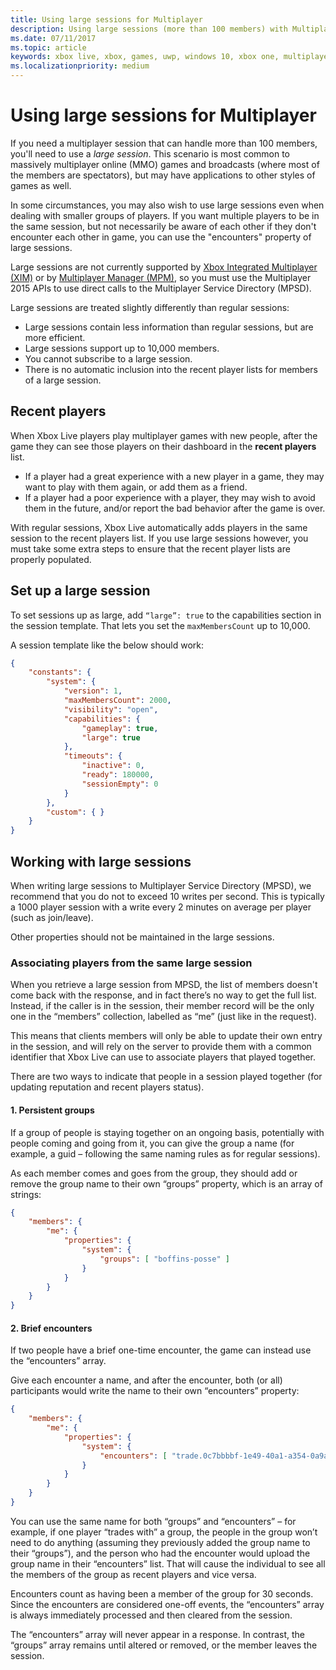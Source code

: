 ```yaml
---
title: Using large sessions for Multiplayer
description: Using large sessions (more than 100 members) with Multiplayer features.
ms.date: 07/11/2017
ms.topic: article
keywords: xbox live, xbox, games, uwp, windows 10, xbox one, multiplayer, large session, recent players
ms.localizationpriority: medium
---
```


# Using large sessions for Multiplayer

If you need a multiplayer session that can handle more than 100 members, you'll need to use a *large session*.
This scenario is most common to massively multiplayer online (MMO) games and broadcasts (where most of the members are spectators), but may have applications to other styles of games as well.

In some circumstances, you may also wish to use large sessions even when dealing with smaller groups of players.
If you want multiple players to be in the same session, but not necessarily be aware of each other if they don't encounter each other in game, you can use the "encounters" property of large sessions.

Large sessions are not currently supported by [Xbox Integrated Multiplayer (XIM)](../xbox-integrated-multiplayer.md) or by [Multiplayer Manager (MPM)](../multiplayer-manager.md), so you must use the Multiplayer 2015 APIs to use direct calls to the Multiplayer Service Directory (MPSD).

Large sessions are treated slightly differently than regular sessions:

* Large sessions contain less information than regular sessions, but are more efficient.
* Large sessions support up to 10,000 members.
* You cannot subscribe to a large session.
* There is no automatic inclusion into the recent player lists for members of a large session.


## Recent players

When Xbox Live players play multiplayer games with new people, after the game they can see those players on their dashboard in the **recent players** list.
* If a player had a great experience with a new player in a game, they may want to play with them again, or add them as a friend.
* If a player had a poor experience with a player, they may wish to avoid them in the future, and/or report the bad behavior after the game is over.

With regular sessions, Xbox Live automatically adds players in the same session to the recent players list.
If you use large sessions however, you must take some extra steps to ensure that the recent player lists are properly populated.


## Set up a large session

To set sessions up as large, add `“large”: true` to the capabilities section in the session template.
That lets you set the `maxMembersCount` up to 10,000.

A session template like the below should work:

```json
{
    "constants": {
        "system": {
            "version": 1,
            "maxMembersCount": 2000,
            "visibility": "open",
            "capabilities": {
                "gameplay": true,
                "large": true
            },
            "timeouts": {
                "inactive": 0,
                "ready": 180000,
                "sessionEmpty": 0
            }
        },
        "custom": { }
    }
}
```


## Working with large sessions

When writing large sessions to Multiplayer Service Directory (MPSD), we recommend that you do not to exceed 10 writes per second.
This is typically a 1000 player session with a write every 2 minutes on average per player (such as join/leave).

Other properties should not be maintained in the large sessions.


### Associating players from the same large session

When you retrieve a large session from MPSD, the list of members doesn't come back with the response, and in fact there’s no way to get the full list.
Instead, if the caller is in the session, their member record will be the only one in the “members” collection, labelled as “me” (just like in the request).

This means that clients members will only be able to update their own entry in the session, and will rely on the server to provide them with a common identifier that Xbox Live can use to associate players that played together.

There are two ways to indicate that people in a session played together (for updating reputation and recent players status).


#### 1. Persistent groups

If a group of people is staying together on an ongoing basis, potentially with people coming and going from it, you can give the group a name (for example, a guid – following the same naming rules as for regular sessions).

As each member comes and goes from the group, they should add or remove the group name to their own “groups” property, which is an array of strings:

```json
{
    "members": {
        "me": {
            "properties": {
                "system": {
                    "groups": [ "boffins-posse" ]
                }
            }
        }
    }
}
```


#### 2. Brief encounters

If two people have a brief one-time encounter, the game can instead use the “encounters” array.

Give each encounter a name, and after the encounter, both (or all) participants would write the name to their own “encounters” property:

```json
{
    "members": {
        "me": {
            "properties": {
                "system": {
                    "encounters": [ "trade.0c7bbbbf-1e49-40a1-a354-0a9a9e23d26a" ]
                }
            }
        }
    }
}
```

You can use the same name for both “groups” and “encounters” – for example, if one player “trades with” a group, the people in the group won’t need to do anything (assuming they previously added the group name to their “groups”), and the person who had the encounter would upload the group name in their “encounters” list.
That will cause the individual to see all the members of the group as recent players and vice versa.

Encounters count as having been a member of the group for 30 seconds.
Since the encounters are considered one-off events, the “encounters” array is always immediately processed and then cleared from the session.

The “encounters” array will never appear in a response.
In contrast, the “groups” array remains until altered or removed, or the member leaves the session.
